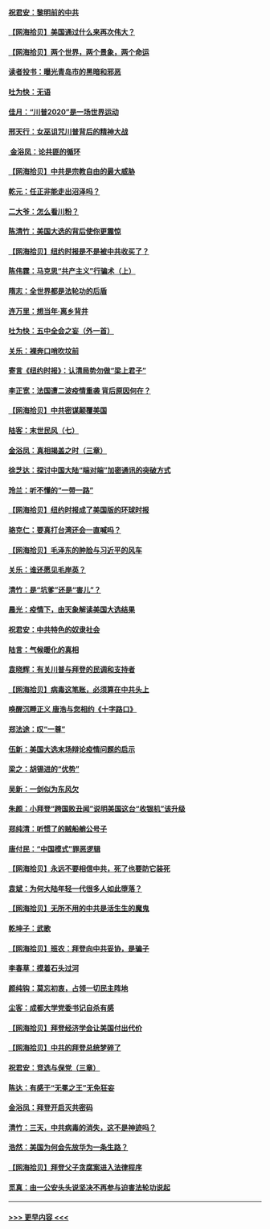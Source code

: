 #### [祝君安：黎明前的中共](../pages/nsc993/n12524071.md?t=11051002) 
#### [【网海拾贝】美国通过什么来再次伟大？](../pages/nsc993/n12523844.md?t=11051002) 
#### [【网海拾贝】两个世界，两个景象，两个命运](../pages/nsc993/n12521419.md?t=11051002) 
#### [读者投书：曝光青岛市的黑暗和邪恶](../pages/nsc993/n12520988.md?t=11051002) 
#### [吐为快：无语](../pages/nsc993/n12518588.md?t=11051002) 
#### [佳月：“川普2020”是一场世界运动](../pages/nsc993/n12518581.md?t=11051002) 
#### [邢天行：女巫诅咒川普背后的精神大战](../pages/nsc993/n12517257.md?t=11051002) 
#### [ 金浴凤：论共匪的循环](../pages/nsc993/n12517133.md?t=11051002) 
#### [【网海拾贝】中共是宗教自由的最大威胁](../pages/nsc993/n12516879.md?t=11051002) 
#### [乾元：任正非能走出沼泽吗？](../pages/nsc993/n12515831.md?t=11051002) 
#### [二大爷：怎么看川粉？](../pages/nsc993/n12515820.md?t=11051002) 
#### [陈清竹：美国大选的背后使你更震惊](../pages/nsc993/n12515589.md?t=11051002) 
#### [【网海拾贝】纽约时报是不是被中共收买了？](../pages/nsc993/n12515122.md?t=11051002) 
#### [陈伟霆：马克思“共产主义”行骗术（上）](../pages/nsc993/n12510217.md?t=11051002) 
#### [隋志：全世界都是法轮功的后盾](../pages/nsc993/n12510636.md?t=11051002) 
#### [连万里：想当年‧离乡背井](../pages/nsc993/n12510623.md?t=11051002) 
#### [吐为快：五中全会之妄（外一首）](../pages/nsc993/n12510470.md?t=11051002) 
#### [关乐：裸奔口哨吹坟前](../pages/nsc993/n12510403.md?t=11051002) 
#### [寄言《纽约时报》：认清局势勿做“梁上君子”](../pages/nsc993/n12510042.md?t=11051002) 
#### [李正宽：法国遭二波疫情重袭 背后原因何在？](../pages/nsc993/n12509971.md?t=11051002) 
#### [【网海拾贝】中共密谋颠覆美国](../pages/nsc993/n12509816.md?t=11051002) 
#### [陆客：末世民风（七）](../pages/nsc993/n12507822.md?t=11051002) 
#### [金浴凤：真相揭盖之时（三章）](../pages/nsc993/n12507804.md?t=11051002) 
#### [徐芝达：探讨中国大陆“端对端”加密通讯的突破方式](../pages/nsc993/n12507682.md?t=11051002) 
#### [玲兰：听不懂的“一带一路”](../pages/nsc993/n12507669.md?t=11051002) 
#### [【网海拾贝】纽约时报成了美国版的环球时报](../pages/nsc993/n12507053.md?t=11051002) 
#### [骆克仁：要真打台湾还会一直喊吗？](../pages/nsc993/n12506843.md?t=11051002) 
#### [【网海拾贝】毛泽东的肿脸与习近平的风车](../pages/nsc993/n12504537.md?t=11051002) 
#### [关乐：谁还愿见毛岸英？](../pages/nsc993/n12503866.md?t=11051002) 
#### [清竹：是“坑爹”还是“害儿”？](../pages/nsc993/n12503034.md?t=11051002) 
#### [晨光：疫情下，由天象解读美国大选结果](../pages/nsc993/n12502536.md?t=11051002) 
#### [祝君安：中共特色的奴隶社会](../pages/nsc993/n12501529.md?t=11051002) 
#### [陆言：气候暖化的真相](../pages/nsc993/n12501183.md?t=11051002) 
#### [袁晓辉：有关川普与拜登的民调和支持者](../pages/nsc993/n12500433.md?t=11051002) 
#### [【网海拾贝】病毒这笔账，必须算在中共头上](../pages/nsc993/n12500320.md?t=11051002) 
#### [唤醒沉睡正义 唐浩与您相约《十字路口》](../pages/nsc993/n12497980.md?t=11051002) 
#### [郑法途：叹“一尊”](../pages/nsc993/n12498837.md?t=11051002) 
#### [伍新：美国大选末场辩论疫情问题的启示](../pages/nsc993/n12498829.md?t=11051002) 
#### [梁之：胡锡进的“优势”](../pages/nsc993/n12498780.md?t=11051002) 
#### [吴新：一剑似为东风欠](../pages/nsc993/n12498772.md?t=11051002) 
#### [朱颜：小拜登“跨国败丑闻”说明美国这台“收银机”该升级](../pages/nsc993/n12498731.md?t=11051002) 
#### [郑纯清：听惯了的贼船艄公号子](../pages/nsc993/n12498721.md?t=11051002) 
#### [唐付民：“中国模式”罪恶逻辑](../pages/nsc993/n12498310.md?t=11051002) 
#### [【网海拾贝】永远不要相信中共，死了也要防它装死](../pages/nsc993/n12498162.md?t=11051002) 
#### [袁斌：为何大陆年轻一代很多人如此堕落？](../pages/nsc993/n12495696.md?t=11051002) 
#### [【网海拾贝】无所不用的中共是活生生的魔鬼](../pages/nsc993/n12495621.md?t=11051002) 
#### [乾坤子：武歌](../pages/nsc993/n12493391.md?t=11051002) 
#### [【网海拾贝】班农：拜登向中共妥协，是骗子](../pages/nsc993/n12492877.md?t=11051002) 
#### [李春草：摸着石头过河](../pages/nsc993/n12491121.md?t=11051002) 
#### [颜纯钩：莫忘初衷，占领一切民主阵地](../pages/nsc993/n12490965.md?t=11051002) 
#### [尘客：成都大学党委书记自杀有感](../pages/nsc993/n12490950.md?t=11051002) 
#### [【网海拾贝】拜登经济学会让美国付出代价](../pages/nsc993/n12489662.md?t=11051002) 
#### [【网海拾贝】中共的拜登总统梦碎了](../pages/nsc993/n12487896.md?t=11051002) 
#### [祝君安：竞选与保党（三章）](../pages/nsc993/n12487258.md?t=11051002) 
#### [陈达：有感于“无冕之王”无免狂妄](../pages/nsc993/n12485133.md?t=11051002) 
#### [金浴凤：拜登开启灭共密码](../pages/nsc993/n12485125.md?t=11051002) 
#### [清竹：三天，中共病毒的消失，这不是神迹吗？](../pages/nsc993/n12485027.md?t=11051002) 
#### [浩然：美国为何会先放华为一条生路？](../pages/nsc993/n12484997.md?t=11051002) 
#### [【网海拾贝】拜登父子贪腐案进入法律程序](../pages/nsc993/n12484957.md?t=11051002) 
#### [觅真：由一公安头头说坚决不再参与迫害法轮功说起](../pages/nsc993/n12484212.md?t=11051002) 

----
#### [ >>> 更早内容 <<< ](../indexes/nsc993-earlier.md)
